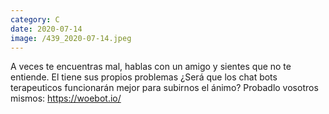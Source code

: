 ```yaml
--- 
category: C 
date: 2020-07-14 
image: /439_2020-07-14.jpeg 
--- 
```


A veces te encuentras mal, hablas con un amigo y sientes que no te entiende. El tiene sus propios problemas ¿Será que los chat bots terapeuticos funcionarán mejor para subirnos el ánimo? Probadlo vosotros mismos: https://woebot.io/